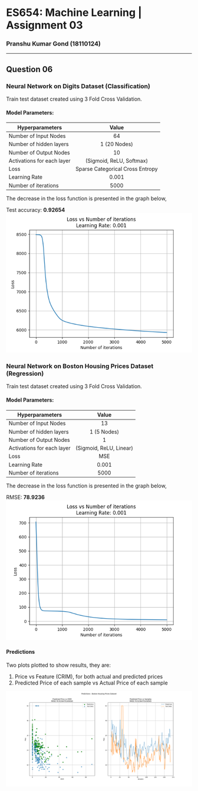 # ES654: Machine Learning | Assignment 03
### Pranshu Kumar Gond (18110124)
---
## Question 06

### Neural Network on Digits Dataset (Classification)
Train test dataset created using 3 Fold Cross Validation.
#### Model Parameters:
| Hyperparameters        | Value           | 
| ------------- |:-------------:| 
| Number of Input Nodes | 64      |
| Number of hidden layers      | 1 (20 Nodes) | 
| Number of Output Nodes      | 10     | 
| Activations for each layer | (Sigmoid, ReLU, Softmax) |
| Loss                       | Sparse Categorical Cross Entropy | 
| Learning Rate              | 0.001 |
| Number of iterations       | 5000 |



The decrease in the loss function is presented in the graph below,

Test accuracy: **0.92654**
![](nn_digit_error.png)

### Neural Network on Boston Housing Prices Dataset (Regression)
Train test dataset created using 3 Fold Cross Validation.
#### Model Parameters:
| Hyperparameters        | Value           | 
| ------------- |:-------------:| 
| Number of Input Nodes | 13      |
| Number of hidden layers      | 1 (5 Nodes) | 
| Number of Output Nodes      | 1      | 
| Activations for each layer | (Sigmoid, ReLU, Linear) |
| Loss                       | MSE   |
| Learning Rate              | 0.001 |
| Number of iterations       | 5000 |

The decrease in the loss function is presented in the graph below,

RMSE: **78.9236**
![](nn_boston_loss.png)



#### Predictions
Two plots plotted to show results, they are:
1. Price vs Feature (CRIM), for both actual and predicted prices
2. Predicted Price of each sample vs Actual Price of each sample

![](bostonpredictions.png)
